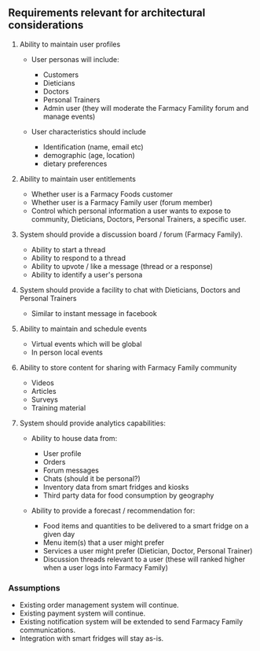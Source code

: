 <h2>Requirements relevant for architectural considerations</h2>

1. Ability to maintain user profiles
    * User personas will include:
      * Customers
      * Dieticians
      * Doctors
      * Personal Trainers
      * Admin user (they will moderate the Farmacy Famility forum and manage events)
      
    * User characteristics should include
      * Identification (name, email etc)
      * demographic (age, location)
      * dietary preferences

2. Ability to maintain user entitlements
    * Whether user is a Farmacy Foods customer
    * Whether user is a Farmacy Family user (forum member)
    * Control which personal information a user wants to expose to community, Dieticians, Doctors, Personal Trainers, a specific user.

3. System should provide a discussion board / forum (Farmacy Family).
    * Ability to start a thread
    * Ability to respond to a thread
    * Ability to upvote / like a message (thread or a response)
    * Ability to identify a user's persona
 
 4. System should provide a facility to chat with Dieticians, Doctors and Personal Trainers
    * Similar to instant message in facebook   

 5. Ability to maintain and schedule events
    * Virtual events which will be global
    * In person local events

 6. Ability to store content for sharing with Farmacy Family community
    * Videos
    * Articles
    * Surveys
    * Training material
 
 7. System should provide analytics capabilities:
    * Ability to house data from:
      * User profile
      * Orders
      * Forum messages
      * Chats (should it be personal?)
      * Inventory data from smart fridges and kiosks
      * Third party data for food consumption by geography
     
    * Ability to provide a forecast / recommendation for:
      * Food items and quantities to be delivered to a smart fridge on a given day
      * Menu item(s) that a user might prefer
      * Services a user might prefer (Dietician, Doctor, Personal Trainer)
      * Discussion threads relevant to a user (these will ranked higher when a user logs into Farmacy Family)

    
 <h3>Assumptions</h3>
 
   * Existing order management system will continue.
   * Existing payment system will continue.
   * Existing notification system will be extended to send Farmacy Family communications.
   * Integration with smart fridges will stay as-is.
 
